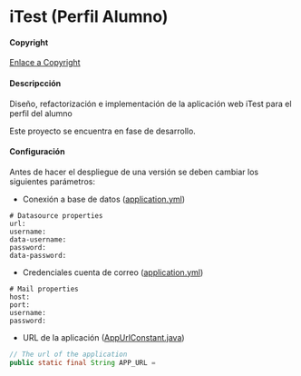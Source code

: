 # iTest (Perfil Alumno)

#### Copyright
[Enlace a Copyright](https://github.com/jmcolmenar/iTest/blob/master/COPYRIGHT.md "Copyright")

#### Descripcción
Diseño, refactorización e implementación de la aplicación web iTest para el perfil del alumno

Este proyecto se encuentra en fase de desarrollo.

#### Configuración

Antes de hacer el despliegue de una versión se deben cambiar los siguientes parámetros:

- Conexión a base de datos ([application.yml](https://github.com/jmcolmenar/iTest/blob/master/src/main/resources/application.yml "application.yml"))

```
# Datasource properties
url:
username:
data-username:
password:
data-password:
```

- Credenciales cuenta de correo ([application.yml](https://github.com/jmcolmenar/iTest/blob/master/src/main/resources/application.yml "application.yml"))

```
# Mail properties
host:
port:
username:
password:
```

- URL de la aplicación ([AppUrlConstant.java](https://github.com/jmcolmenar/iTest/blob/master/src/main/java/com/itest/constant/AppUrlConstant.java "AppUrlConstant.java"))

```java
// The url of the application
public static final String APP_URL = 
```
